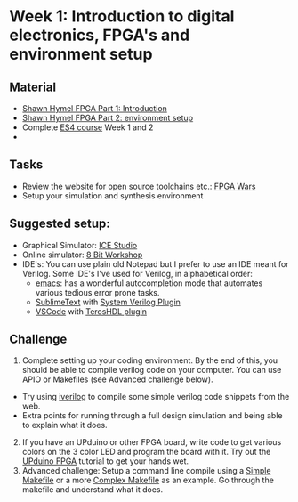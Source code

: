 # Week 1: Introduction to digital electronics, FPGA's and environment setup

## Material
- [Shawn Hymel FPGA Part 1: Introduction](https://www.youtube.com/watch?v=lLg1AgA2Xoo&list=PLEBQazB0HUyT1WmMONxRZn9NmQ_9CIKhb)
- [Shawn Hymel FPGA Part 2: environment setup](https://www.digikey.com/en/maker/projects/introduction-to-fpga-part-2-toolchain-setup/563a9518cd11466fb6a75cf3cb684d6d)
- Complete [ES4 course](http://www.ece.tufts.edu/es/4/) Week 1 and 2
- 
## Tasks
- Review the website for open source toolchains etc.: [FPGA Wars](http://fpgawars.github.io/)
- Setup your simulation and synthesis environment

## Suggested setup:
- Graphical Simulator: [ICE Studio](https://github.com/fpgawars/icestudio)
- Online simulator: [8 Bit Workshop](https://8bitworkshop.com/)
- IDE's: You can use plain old Notepad but I prefer to use an IDE meant for Verilog. Some IDE's I've used for Verilog, in alphabetical order:
  - [emacs](https://www.gnu.org/software/emacs/): has a wonderful autocompletion mode that automates various tedious error prone tasks.
  - [SublimeText](https://www.sublimetext.com/) with [System Verilog Plugin](https://sv-doc.readthedocs.io/en/latest/)
  - [VSCode](https://code.visualstudio.com/) with [TerosHDL plugin](https://terostechnology.github.io/terosHDLdoc/)

## Challenge
1. Complete setting up your coding environment. By the end of this, you should be able to compile verilog code on your computer. You can use APIO or Makefiles (see Advanced challenge below). 
  - Try using [iverilog](http://iverilog.icarus.com/) to compile some simple verilog code snippets from the web.
  - Extra points for running through a full design simulation and being able to explain what it does.
2. If you have an UPduino or other FPGA board, write code to get various colors on the 3 color LED and program the board with it. Try out the [UPduino FPGA](https://blog.idorobots.org/entries/upduino-fpga-tutorial.html) tutorial to get your hands wet.
3. Advanced challenge: Setup a command line compile using a [Simple Makefile](https://github.com/tinyvision-ai-inc/UPduino-v3.0/blob/master/RTL/blink_led/Makefile) or a more [Complex Makefile](https://github.com/XarkLabs/upduino-video/blob/master/Makefile) as an example. Go through the makefile and understand what it does.
